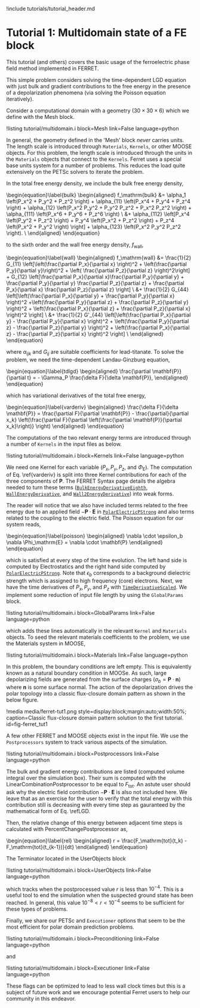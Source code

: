 !include tutorials/tutorial_header.md

# Tutorial 1: Multidomain state of a FE block

This tutorial (and others) covers the basic usage of the ferroelectric phase field method implemented in FERRET.

This simple problem considers solving the time-dependent LGD equation with just bulk and gradient contributions to the free energy in the presence of a depolarization phenomena (via solving the Poisson equation iteratively).

Consider a computational domain with a geometry $(30\times 30\times 6)$ which we define with the Mesh block.

!listing tutorial/multidomain.i
         block=Mesh
         link=False
         language=python

In general, the geometry defined in the 'Mesh' block *never* carries units. The length scale is introduced through `Materials`, `Kernels`, or other MOOSE objects. For this problem, the length scale is introduced through the units in the `Materials` objects that connect to the `Kernels`. Ferret uses a special base units system for a number of problems. This reduces the load quite extensively on the PETSc solvers to iterate the problem.

In the total free energy density, we include the bulk free energy density,

\begin{equation}\label{bulk}
\begin{aligned}
f_\mathrm{bulk} &= \alpha_1 \left(P_x^2 + P_y^2 + P_z^2 \right) + \alpha_{11} \left(P_x^4 + P_y^4 + P_z^4 \right)  + \alpha_{12} \left(P_x^2 P_y^2 + P_y^2 P_z^2 + P_x^2 P_z^2 \right) + \alpha_{111} \left(P_x^6 + P_y^6 + P_z^6 \right) \\
&+ \alpha_{112} \left[P_x^4 \left(P_y^2 + P_z^2 \right) + P_y^4 \left(P_x^2 + P_z^2 \right) + P_z^4 \left(P_x^2 + P_y^2 \right) \right] + \alpha_{123} \left(P_x^2 P_y^2 P_z^2 \right). \\
\end{aligned}
\end{equation}

to the sixth order and the wall free energy density, $f_\mathrm{wall}$,

\begin{equation}\label{wall}
\begin{aligned}
f_\mathrm{wall} &= \frac{1}{2} G_{11} \left[\left(\frac{\partial P_x}{\partial x} \right)^2  +  \left(\frac{\partial P_y}{\partial y}\right)^2  + \left( \frac{\partial P_z}{\partial z} \right)^2\right] + G_{12} \left[\frac{\partial P_x}{\partial x}\frac{\partial P_y}{\partial y} +  \frac{\partial P_y}{\partial y} \frac{\partial P_z}{\partial z} +  \frac{\partial P_x}{\partial x} \frac{\partial P_z}{\partial z} \right] \\
&+ \frac{1}{2} G_{44} \left[\left(\frac{\partial P_x}{\partial y}  +   \frac{\partial P_y}{\partial x} \right)^2 +\left(\frac{\partial P_y}{\partial z}  +  \frac{\partial P_z}{\partial y} \right)^2 + \left(\frac{\partial P_x}{\partial z}  +  \frac{\partial P_z}{\partial x} \right)^2  \right] \\
&+ \frac{1}{2} G'_{44} \left[\left(\frac{\partial P_x}{\partial y}  -  \frac{\partial P_y}{\partial x} \right)^2  +  \left(\frac{\partial P_y}{\partial z}  -  \frac{\partial P_z}{\partial y} \right)^2 +  \left(\frac{\partial P_x}{\partial z}  -  \frac{\partial P_z}{\partial x} \right)^2 \right] \\
\end{aligned}
\end{equation}

where $\alpha_{ijk}$ and $G_{ij}$ are suitable coefficients for lead-titanate. To solve the problem, we need the time-dependent Landau-Ginzburg equation,

\begin{equation}\label{tdlgd}
\begin{aligned}
  \frac{\partial \mathbf{P}}{\partial t} = - \Gamma_P \frac{\delta F}{\delta \mathbf{P}},
\end{aligned}
\end{equation}

which has variational derivatives of the total free energy,

\begin{equation}\label{varderiv}
\begin{aligned}
  \frac{\delta F}{\delta \mathbf{P}} = \frac{\partial F}{\partial \mathbf{P}} - \frac{\partial}{\partial x_k} \left(\frac{\partial F}{\partial \left(\frac{\partial \mathbf{P}}{\partial x_k}\right)} \right)
\end{aligned}
\end{equation}

The computations of the two relevant energy terms are introduced through a number of `Kernels` in the input files as below.

!listing tutorial/multidomain.i
         block=Kernels
         link=False
         language=python

We need one Kernel for each variable ($P_x, P_y, P_z$, and $\Phi_\mathrm{E}$). The computation of Eq. \ref{varderiv} is split into three Kernel contributions for each of the three components of $\mathbf{P}$. The FERRET Syntax page details the algebra needed to turn these terms ([`BulkEnergyDerivativeEighth`](source/kernels/BulkEnergyDerivativeEighth.md), [`WallEnergyDerivative`](source/kernels/WallEnergyDerivative.md), and [`Wall2EnergyDerivative`](source/kernels/Wall2EnergyDerivative.md)) into weak forms.

The reader will notice that we also have included terms related to the free energy due to an applied field $-\mathbf{P}\cdot\mathbf{E}$ in [`PolarElectricPStrong`](source/kernels/PolarElectricPStrong.md) and also terms related to the coupling to the electric field. The Poisson equation for our system reads,

\begin{equation}\label{poisson}
\begin{aligned}
 \nabla \cdot \epsilon_b \nabla \Phi_\mathrm{E} = \nabla \cdot \mathbf{P}
\end{aligned}
\end{equation}

which is satisfied at every step of the time evolution. The left hand side is computed by Electrostatics and the right hand side computed by [`PolarElectricPStrong`](source/kernels/PolarElectricPStrong.md). Note that $\epsilon_b$ corresponds to a background dielectric strength which is assigned to high frequency (core) electrons. Next, we have the time derivatives of $P_x, P_y$, and $P_z$ with [`TimeDerivativeScaled`](source/kernels/TimeDerivativeScaled.md). We implement some reduction of input file length by using the `GlobalParams` block.

!listing tutorial/multidomain.i
         block=GlobalParams
         link=False
         language=python

which adds these lines automatically in the relevant `Kernel` and `Materials` objects. To seed the relevant materials coefficients to the problem, we use the Materials system in MOOSE,

!listing tutorial/multidomain.i
         block=Materials
         link=False
         language=python

In this problem, the boundary conditions are left empty. This is equivalently known as a natural boundary condition in MOOSe. As such, large depolarizing fields are generated from the surface charges ($\sigma_b = \mathbf{P}\cdot \mathbf{n}$) where $\mathbf{n}$ is some surface normal. The action of the depolarization drives the polar topology into a classic flux-closure domain pattern as shown in the below figure.

!media media/ferret-tut1.png style=display:block;margin:auto;width:50%; caption=Classic flux-closure domain pattern solution to the first tutorial.  id=fig-ferret_tut1

A few other FERRET and MOOSE objects exist in the input file. We use the `Postprocessors` system to track various aspects of the simulation.

!listing tutorial/multidomain.i
         block=Postprocessors
         link=False
         language=python

The bulk and gradient energy contributions are listed (computed volume integral over the simulation box). Their sum is computed with the LinearCombinationPostprocessor to be equal to $F_\mathrm{tot}$. An astute user should ask why the electric field contribution $-\mathbf{P}\cdot\mathbf{E}$ is also not included here. We leave that as an exercise for the user to verify that the total energy with this contribution still is decreasing with every time step as gauranteed by the mathematical form of Eq. \refLGD.

Then, the relative change of this energy between adjacent time steps is calculated with PercentChangePostprocessor as,

\begin{equation}\label{rel}
\begin{aligned}
  r = \frac{F_\mathrm{tot}(t_k) - F_\mathrm{tot}(t_{k-1})}{dt}
\end{aligned}
\end{equation}

The Terminator located in the UserObjects block

!listing tutorial/multidomain.i
         block=UserObjects
         link=False
         language=python

which tracks when the postprocessed value $r$ is less than $10^{-4}$. This is a useful tool to end the simulation when the suspected ground state has been reached. In general, this value $10^{-8} < r < 10^{-4}$ seems to be sufficient for these types of problems.

Finally, we share our PETSc and `Executioner` options that seem to be the most efficient for polar domain prediction problems.

!listing tutorial/multidomain.i
         block=Preconditioning
         link=False
         language=python

and

!listing tutorial/multidomain.i
         block=Executioner
         link=False
         language=python

These flags can be optimized to lead to less wall clock times but this is a subject of future work and we encourage potential Ferret users to help our community in this endeavor.
